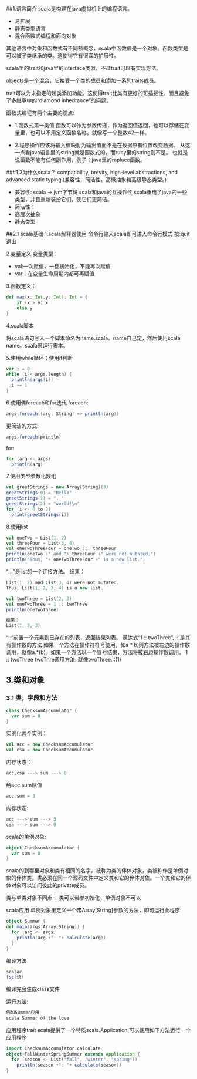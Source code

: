 ##1.语言简介
scala是构建在java虚拟机上的编程语言。
* 易扩展
* 静态类型语言
* 混合函数式编程和面向对象

其他语言中对象和函数式有不同额概念，scala中函数值是一个对象。函数类型是可以被子类继承的类。这使得它有很深的扩展性。

scala里的trait和java里的interface类似，不过trait可以有实现方法。

objects是一个混合，它接受一个类的成员和添加一系列traits成员。

trait可以为未指定的超类添加功能。这使得trait比类有更好的可插拔性。而且避免了多继承中的“diamond inheritance”的问题。

函数式编程有两个主要的观点:

* 1.函数式第一类值
  函数可以作为参数传递，作为返回值返回，也可以存储在变量里，也可以不用定义函数名称，就像写一个整数42一样。
  
* 2.程序操作应该将输入值映射为输出值而不是在数据原有位置改变数据。
   从这一点看java语言里的string就是函数式的，而ruby里的string则不是。
   也就是说函数不能有任何副作用，例子：java里的raplace函数。
   
###1.3为什么scala？
compatibility, brevity, high-level abstractions, and advanced static typing.(兼容性，简洁性，高级抽象和高级静态类型。)
* 兼容性: 
  scala -> jvm字节码
  scala和java的互操作性
  scala重用了java的一些类型，并且重新装扮它们，使它们更简洁。
* 简洁性：
* 高层次抽象
* 静态类型
   
##2.1 scala基础
1.scala解释器使用
命令行输入scala即可进入命令行模式
按:quit退出

2.变量定义
变量类型：  
* val:一次赋值，一旦初始化，不能再次赋值     
* var：在变量生命周期内都可再赋值

3.函数定义：
```scala
def max(x: Int,y: Int): Int = {
    if (x > y) x
    else y
}
```
4.scala脚本

将scala语句写入一个脚本命名为name.scala。name自己定，然后使用scala name。scala来运行脚本。

5.使用while循环；使用if判断
```scala
var i = 0
while (i < args.length) {
  println(args(i))
  i += 1
}
```

6.使用佛foreach和for迭代
foreach:
```scala
args.foreach((arg: String) => println(arg))
```
更简洁的方式:
```scala
args.foreach(println)
```
for:
```scala
for (arg <- args)
  println(arg)
```
7.使用类型参数化数组
```scala
val greetStrings = new Array[String](3)
greetStrings(0) = "Hello"
greetStrings(1) = ", "
greetStrings(2) = "world!\n"
for (i <- 0 to 2)
  print(greetStrings(i))
```
8.使用list
```scala
val oneTwo = List(1, 2)
val threeFour = List(3, 4)
val oneTwoThreeFour = oneTwo ::: threeFour
println(oneTwo +" and "+ threeFour +" were not mutated.")
println("Thus, "+ oneTwoThreeFour +" is a new list.")
```
“:::”是list的一个连接方法。
结果：
```scala
List(1, 2) and List(3, 4) were not mutated.
Thus, List(1, 2, 3, 4) is a new list.
```
```scala
val twoThree = List(2, 3)
val oneTwoThree = 1 :: twoThree
println(oneTwoThree)
```
```scala
结果：
List(1, 2, 3)
```
“::“前置一个元素到已存在的列表，返回结果列表。
表达式“1 :: twoThree”, :: 是其有操作数的方法
如果一个方法在操作符符号使用，如a * b,则方法被左边的操作数调用，就像a.*(b)。如果一个方法以一个冒号结束，方法将被右边操作数调用。
1 :: twoThree twoThre调用方法::就像twoThree.::(1)


## 3.类和对象
### 3.1 类，字段和方法
```scala
class ChecksumAccumulator {
  var sum = 0
}
```
实例化两个实例：
```scala
val acc = new ChecksumAccumulator
val csa = new ChecksumAccumulator
```
内存状态：
```scala
acc,csa ---> sum ---> 0
```
给acc.sum赋值
```scala
acc.sum = 3
```
内存状态:
```scala
acc ---> sum ---> 3
csa ---> sum ---> 0
```

scala的单例对象:
```scala
object ChecksumAccumulator {
  var sum = 0
}
```
scala的到哪里对象和类有相同的名字，被称为类的伴体对象，类被称作是单例对象的伴体类。类必须在同一个源码文件中定义类和它的伴体对象。一个类和它的伴体对象可以访问彼此的private成员。

类与单类对象不同点：
类可以带参初始化，单例对象不可以

scala应用
单例对象里定义一个带Array[String]参数的方法，即可运行此程序
```scala
object Summer {
def main(args:Array[String]) {
  for (arg <- args)
    println(arg +": "+ calculate(arg))
  }
}
```
编译方法
```scala
scalac
fsc(快)
```
编译完会生成class文件

运行方法:
```scala
例如Summer应用
scala Summer of the love
```
应用程序trait
scala提供了一个特质scala.Application,可以使用如下方法运行一个应用程序
```scala
import ChecksumAccumulator.calculate
object FallWinterSpringSummer extends Application {
  for (season <- List("fall", "winter", "spring"))
    println(season +": "+ calculate(season))
}
```












